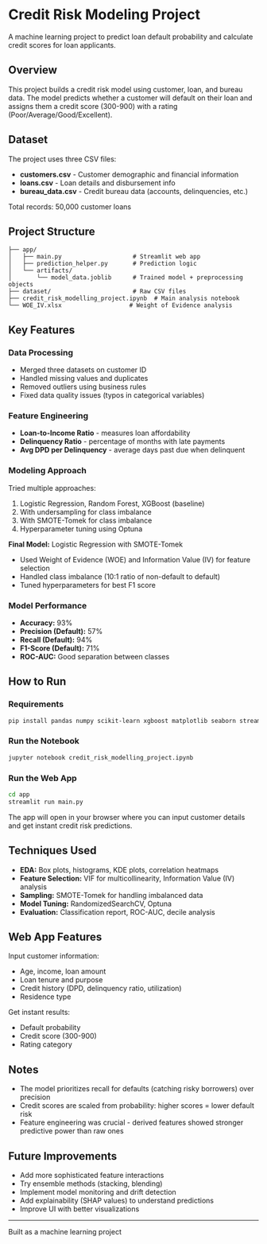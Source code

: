 # Credit Risk Modeling Project

A machine learning project to predict loan default probability and calculate credit scores for loan applicants.

## Overview

This project builds a credit risk model using customer, loan, and bureau data. The model predicts whether a customer will default on their loan and assigns them a credit score (300-900) with a rating (Poor/Average/Good/Excellent).

## Dataset

The project uses three CSV files:
- **customers.csv** - Customer demographic and financial information
- **loans.csv** - Loan details and disbursement info
- **bureau_data.csv** - Credit bureau data (accounts, delinquencies, etc.)

Total records: 50,000 customer loans

## Project Structure

```
├── app/
│   ├── main.py                    # Streamlit web app
│   ├── prediction_helper.py       # Prediction logic
│   └── artifacts/
│       └── model_data.joblib      # Trained model + preprocessing objects
├── dataset/                       # Raw CSV files
├── credit_risk_modelling_project.ipynb  # Main analysis notebook
└── WOE_IV.xlsx                   # Weight of Evidence analysis
```

## Key Features

### Data Processing
- Merged three datasets on customer ID
- Handled missing values and duplicates
- Removed outliers using business rules
- Fixed data quality issues (typos in categorical variables)

### Feature Engineering
- **Loan-to-Income Ratio** - measures loan affordability
- **Delinquency Ratio** - percentage of months with late payments
- **Avg DPD per Delinquency** - average days past due when delinquent

### Modeling Approach
Tried multiple approaches:
1. Logistic Regression, Random Forest, XGBoost (baseline)
2. With undersampling for class imbalance
3. With SMOTE-Tomek for class imbalance
4. Hyperparameter tuning using Optuna

**Final Model:** Logistic Regression with SMOTE-Tomek
- Used Weight of Evidence (WOE) and Information Value (IV) for feature selection
- Handled class imbalance (10:1 ratio of non-default to default)
- Tuned hyperparameters for best F1 score

### Model Performance
- **Accuracy:** 93%
- **Precision (Default):** 57%
- **Recall (Default):** 94%
- **F1-Score (Default):** 71%
- **ROC-AUC:** Good separation between classes

## How to Run

### Requirements
```bash
pip install pandas numpy scikit-learn xgboost matplotlib seaborn streamlit joblib imbalanced-learn optuna
```

### Run the Notebook
```bash
jupyter notebook credit_risk_modelling_project.ipynb
```

### Run the Web App
```bash
cd app
streamlit run main.py
```

The app will open in your browser where you can input customer details and get instant credit risk predictions.

## Techniques Used

- **EDA:** Box plots, histograms, KDE plots, correlation heatmaps
- **Feature Selection:** VIF for multicollinearity, Information Value (IV) analysis
- **Sampling:** SMOTE-Tomek for handling imbalanced data
- **Model Tuning:** RandomizedSearchCV, Optuna
- **Evaluation:** Classification report, ROC-AUC, decile analysis

## Web App Features

Input customer information:
- Age, income, loan amount
- Loan tenure and purpose
- Credit history (DPD, delinquency ratio, utilization)
- Residence type

Get instant results:
- Default probability
- Credit score (300-900)
- Rating category

## Notes

- The model prioritizes recall for defaults (catching risky borrowers) over precision
- Credit scores are scaled from probability: higher scores = lower default risk
- Feature engineering was crucial - derived features showed stronger predictive power than raw ones

## Future Improvements

- Add more sophisticated feature interactions
- Try ensemble methods (stacking, blending)
- Implement model monitoring and drift detection
- Add explainability (SHAP values) to understand predictions
- Improve UI with better visualizations

---

Built as a machine learning project

